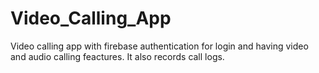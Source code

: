 # Video_Calling_App
Video calling app with firebase authentication for login and having video and audio calling feactures. It also records call logs.
